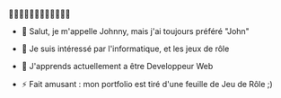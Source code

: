 👋🏻👋🏻👋🏻👋🏻👋🏻👋🏻

- 👋 Salut, je m'appelle Johnny, mais j'ai toujours préféré "John"
- 👀 Je suis intéressé par l'informatique, et les jeux de rôle
- 🌱 J'apprends actuellement a être Developpeur Web

- ⚡ Fait amusant : mon portfolio est tiré d'une feuille de Jeu de Rôle ;)

<!---
johnnyClarys/johnnyClarys est un référentiel ✨ spécial ✨ car son `README.md` (ce fichier) apparaît sur votre profil GitHub.
Vous pouvez cliquer sur le lien Aperçu pour jeter un œil à vos modifications.
--->
